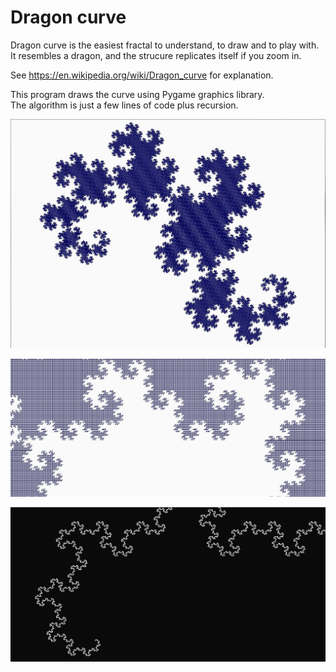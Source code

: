 # Dragon curve
Dragon curve is the easiest fractal to understand, to draw and to play with.  
It resembles a dragon, and the strucure replicates itself if you zoom in.

See https://en.wikipedia.org/wiki/Dragon_curve for explanation.

This program draws the curve using  Pygame graphics library.  
The algorithm is just a few lines of code plus recursion.

![Dragon curve example](dragon_curve_0.jpg?raw=true "Example 1")

![Dragon curve example](dragon_curve_3.jpg?raw=true "Example 2")

![Dragon curve example](dragon_curve_2.jpg?raw=true "Example 3")

